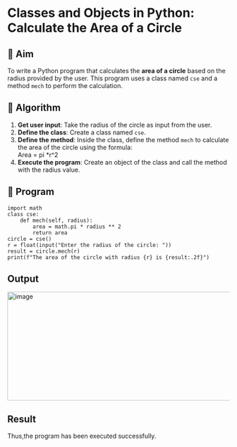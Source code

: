 # Classes and Objects in Python: Calculate the Area of a Circle

## 🎯 Aim
To write a Python program that calculates the **area of a circle** based on the radius provided by the user. This program uses a class named `cse` and a method `mech` to perform the calculation.

## 🧠 Algorithm
1. **Get user input**: Take the radius of the circle as input from the user.
2. **Define the class**: Create a class named `cse`.
3. **Define the method**: Inside the class, define the method `mech` to calculate the area of the circle using the formula:  
   Area = pi *r^2 
4. **Execute the program**: Create an object of the class and call the method with the radius value.

## 🧾 Program

~~~
import math
class cse:
    def mech(self, radius):
        area = math.pi * radius ** 2
        return area
circle = cse()
r = float(input("Enter the radius of the circle: "))
result = circle.mech(r)
print(f"The area of the circle with radius {r} is {result:.2f}")

~~~

## Output
<img width="655" height="247" alt="image" src="https://github.com/user-attachments/assets/d019b7a9-b25e-408c-a514-4812f4d9fa2d" />

## Result
Thus,the program has been executed successfully.
